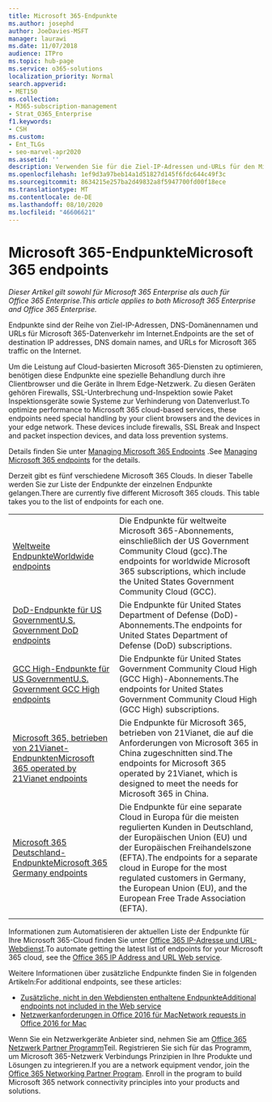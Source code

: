 ```yaml
---
title: Microsoft 365-Endpunkte
ms.author: josephd
author: JoeDavies-MSFT
manager: laurawi
ms.date: 11/07/2018
audience: ITPro
ms.topic: hub-page
ms.service: o365-solutions
localization_priority: Normal
search.appverid:
- MET150
ms.collection:
- M365-subscription-management
- Strat_O365_Enterprise
f1.keywords:
- CSH
ms.custom:
- Ent_TLGs
- seo-marvel-apr2020
ms.assetid: ''
description: Verwenden Sie für die Ziel-IP-Adressen und-URLs für den Microsoft 365-Datenverkehr diese Liste von Artikeln für die Internet-Endpunkte der verschiedenen Microsoft 365-Clouds.
ms.openlocfilehash: 1ef9d3a97beb14a1d51827d145f6fdc644c49f3c
ms.sourcegitcommit: 8634215e257ba2d49832a8f5947700fd00f18ece
ms.translationtype: MT
ms.contentlocale: de-DE
ms.lasthandoff: 08/10/2020
ms.locfileid: "46606621"
---
```

# <a name="microsoft-365-endpoints"></a><span data-ttu-id="64a12-103">Microsoft 365-Endpunkte</span><span class="sxs-lookup"><span data-stu-id="64a12-103">Microsoft 365 endpoints</span></span>

<span data-ttu-id="64a12-104">*Dieser Artikel gilt sowohl für Microsoft 365 Enterprise als auch für Office 365 Enterprise.*</span><span class="sxs-lookup"><span data-stu-id="64a12-104">*This article applies to both Microsoft 365 Enterprise and Office 365 Enterprise.*</span></span>

<span data-ttu-id="64a12-105">Endpunkte sind der Reihe von Ziel-IP-Adressen, DNS-Domänennamen und URLs für Microsoft 365-Datenverkehr im Internet.</span><span class="sxs-lookup"><span data-stu-id="64a12-105">Endpoints are the set of destination IP addresses, DNS domain names, and URLs for Microsoft 365 traffic on the Internet.</span></span> 

<span data-ttu-id="64a12-p101">Um die Leistung auf Cloud-basierten Microsoft 365-Diensten zu optimieren, benötigen diese Endpunkte eine spezielle Behandlung durch ihre Clientbrowser und die Geräte in Ihrem Edge-Netzwerk. Zu diesen Geräten gehören Firewalls, SSL-Unterbrechung und-Inspektion sowie Paket Inspektionsgeräte sowie Systeme zur Verhinderung von Datenverlust.</span><span class="sxs-lookup"><span data-stu-id="64a12-p101">To optimize performance to Microsoft 365 cloud-based services, these endpoints need special handling by your client browsers and the devices in your edge network. These devices include firewalls, SSL Break and Inspect and packet inspection devices, and data loss prevention systems.</span></span>

<span data-ttu-id="64a12-108">Details finden Sie unter [Managing Microsoft 365 Endpoints](managing-office-365-endpoints.md) .</span><span class="sxs-lookup"><span data-stu-id="64a12-108">See [Managing Microsoft 365 endpoints](managing-office-365-endpoints.md) for the details.</span></span>

<span data-ttu-id="64a12-p102">Derzeit gibt es fünf verschiedene Microsoft 365 Clouds. In dieser Tabelle werden Sie zur Liste der Endpunkte der einzelnen Endpunkte gelangen.</span><span class="sxs-lookup"><span data-stu-id="64a12-p102">There are currently five different Microsoft 365 clouds. This table takes you to the list of endpoints for each one.</span></span>

|||
|:-------|:-----|
| [<span data-ttu-id="64a12-111">Weltweite Endpunkte</span><span class="sxs-lookup"><span data-stu-id="64a12-111">Worldwide endpoints</span></span>](urls-and-ip-address-ranges.md) | <span data-ttu-id="64a12-112">Die Endpunkte für weltweite Microsoft 365-Abonnements, einschließlich der US Government Community Cloud (gcc).</span><span class="sxs-lookup"><span data-stu-id="64a12-112">The endpoints for worldwide Microsoft 365 subscriptions, which include the United States Government Community Cloud (GCC).</span></span> |
| [<span data-ttu-id="64a12-113">DoD-Endpunkte für US Government</span><span class="sxs-lookup"><span data-stu-id="64a12-113">U.S. Government DoD endpoints</span></span>](office-365-u-s-government-dod-endpoints.md) | <span data-ttu-id="64a12-114">Die Endpunkte für United States Department of Defense (DoD)-Abonnements.</span><span class="sxs-lookup"><span data-stu-id="64a12-114">The endpoints for United States Department of Defense (DoD) subscriptions.</span></span> |
| [<span data-ttu-id="64a12-115">GCC High-Endpunkte für US Government</span><span class="sxs-lookup"><span data-stu-id="64a12-115">U.S. Government GCC High endpoints</span></span>](office-365-u-s-government-gcc-high-endpoints.md) | <span data-ttu-id="64a12-116">Die Endpunkte für United States Government Community Cloud High (GCC High)-Abonnements.</span><span class="sxs-lookup"><span data-stu-id="64a12-116">The endpoints for United States Government Community Cloud High (GCC High) subscriptions.</span></span> |
| [<span data-ttu-id="64a12-117">Microsoft 365, betrieben von 21Vianet-Endpunkten</span><span class="sxs-lookup"><span data-stu-id="64a12-117">Microsoft 365 operated by 21Vianet endpoints</span></span>](urls-and-ip-address-ranges-21vianet.md) | <span data-ttu-id="64a12-118">Die Endpunkte für Microsoft 365, betrieben von 21Vianet, die auf die Anforderungen von Microsoft 365 in China zugeschnitten sind.</span><span class="sxs-lookup"><span data-stu-id="64a12-118">The endpoints for Microsoft 365 operated by 21Vianet, which is designed to meet the needs for Microsoft 365 in China.</span></span> |
| [<span data-ttu-id="64a12-119">Microsoft 365 Deutschland-Endpunkte</span><span class="sxs-lookup"><span data-stu-id="64a12-119">Microsoft 365 Germany endpoints</span></span>](office-365-germany-endpoints.md) | <span data-ttu-id="64a12-120">Die Endpunkte für eine separate Cloud in Europa für die meisten regulierten Kunden in Deutschland, der Europäischen Union (EU) und der Europäischen Freihandelszone (EFTA).</span><span class="sxs-lookup"><span data-stu-id="64a12-120">The endpoints for a separate cloud in Europe for the most regulated customers in Germany, the European Union (EU), and the European Free Trade Association (EFTA).</span></span> |
|||

<span data-ttu-id="64a12-121">Informationen zum Automatisieren der aktuellen Liste der Endpunkte für Ihre Microsoft 365-Cloud finden Sie unter [Office 365 IP-Adresse und URL-Webdienst](office-365-ip-web-service.md).</span><span class="sxs-lookup"><span data-stu-id="64a12-121">To automate getting the latest list of endpoints for your Microsoft 365 cloud, see the [Office 365 IP Address and URL Web service](office-365-ip-web-service.md).</span></span>

<span data-ttu-id="64a12-122">Weitere Informationen über zusätzliche Endpunkte finden Sie in folgenden Artikeln:</span><span class="sxs-lookup"><span data-stu-id="64a12-122">For additional endpoints, see these articles:</span></span>

- [<span data-ttu-id="64a12-123">Zusätzliche, nicht in den Webdiensten enthaltene Endpunkte</span><span class="sxs-lookup"><span data-stu-id="64a12-123">Additional endpoints not included in the Web service</span></span>](additional-office365-ip-addresses-and-urls.md)
- [<span data-ttu-id="64a12-124">Netzwerkanforderungen in Office 2016 für Mac</span><span class="sxs-lookup"><span data-stu-id="64a12-124">Network requests in Office 2016 for Mac</span></span>](network-requests-in-office-2016-for-mac.md)

<span data-ttu-id="64a12-p103">Wenn Sie ein Netzwerkgeräte Anbieter sind, nehmen Sie am [Office 365 Netzwerk Partner Programm](office-365-networking-partner-program.md)Teil. Registrieren Sie sich für das Programm, um Microsoft 365-Netzwerk Verbindungs Prinzipien in Ihre Produkte und Lösungen zu integrieren.</span><span class="sxs-lookup"><span data-stu-id="64a12-p103">If you are a network equipment vendor, join the [Office 365 Networking Partner Program](office-365-networking-partner-program.md). Enroll in the program to build Microsoft 365 network connectivity principles into your products and solutions.</span></span> 
